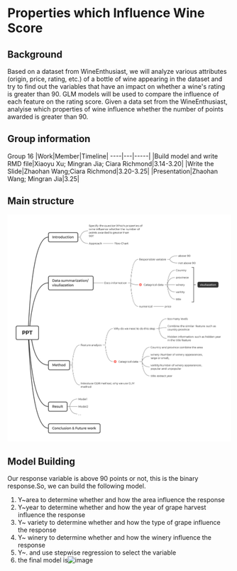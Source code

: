 # Properties which Influence Wine Score
## Background
Based on a dataset from WineEnthusiast, we will analyze various attributes (origin, price, rating, etc.) of a bottle of wine appearing in the dataset and try to find out the variables that have an impact on whether a wine's rating is greater than 90. GLM models will be used to compare the influence of each feature on the rating score.
Given a data set from the WineEnthusiast, analyise which properties of wine influence whether the number of points awarded is greater than 90.

## Group information
Group 16
|Work|Member|Timeline|
----|---|-----|
|Build model and write RMD file|Xiaoyu Xu; Mingran Jia; Ciara Richmond|3.14-3.20|
|Write the Slide|Zhaohan Wang;Ciara Richmond|3.20-3.25|
|Presentation|Zhaohan Wang; Mingran Jia|3.25|

## Main structure 
![structure](https://github.com/FiiiishX/DAS2022-Group-16/blob/main/PPT2.png)

## Model Building
Our response variable is above 90 points or not, this is the binary response.So, we can build the following model. 
1. Y~area to determine whether and how the area influence the response
2. Y~year to determine whether and how the year of grape harvest influence the response
3. Y~ variety to determine whether and how the type of grape influence the response
4. Y~ winery to determine whether and how the winery influence the response
5. Y~. and use stepwise regression to select the variable
6. the final model is![image](https://user-images.githubusercontent.com/68211426/160033731-f8401f99-ce18-4779-8b44-0ac113a3d088.png)

